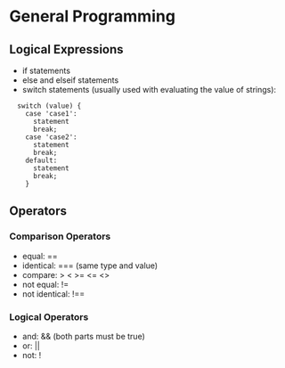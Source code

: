 # General Programming

## Logical Expressions
* if statements
* else and elseif statements
* switch statements (usually used with evaluating the value of strings):
```
  switch (value) {
    case 'case1':
      statement
      break;
    case 'case2':
      statement
      break;
    default:
      statement
      break;
    }
```

## Operators
### Comparison Operators
* equal: ==
* identical: === (same type and value)
* compare: > < >= <= <>
* not equal: !=
* not identical: !==

### Logical Operators
* and: && (both parts must be true)
* or: ||
* not: !
